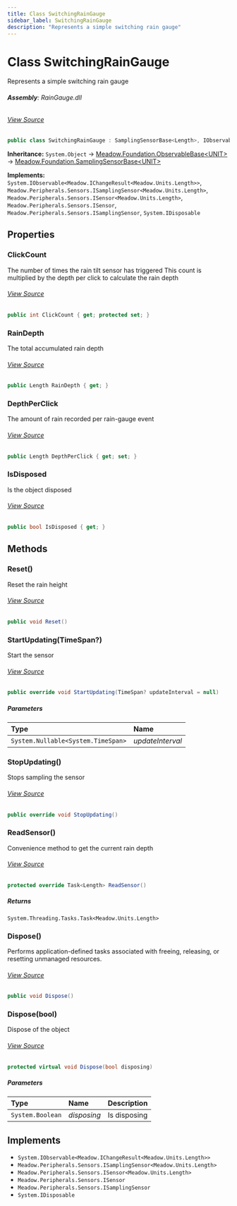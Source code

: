 ```yaml
---
title: Class SwitchingRainGauge
sidebar_label: SwitchingRainGauge
description: "Represents a simple switching rain gauge"
---
```

# Class SwitchingRainGauge
Represents a simple switching rain gauge

###### **Assembly**: RainGauge.dll
###### [View Source](https://github.com/WildernessLabs/Meadow.Foundation.git/blob/develop/Source/Meadow.Foundation.Peripherals/Sensors.Weather.SwitchingRainGauge/Driver/SwitchingRainGauge.cs#L11)
```csharp title="Declaration"
public class SwitchingRainGauge : SamplingSensorBase<Length>, IObservable<IChangeResult<Length>>, ISamplingSensor<Length>, ISensor<Length>, ISensor, ISamplingSensor, IDisposable
```
**Inheritance:** `System.Object` -> [Meadow.Foundation.ObservableBase&lt;UNIT&gt;](../Meadow.Foundation/ObservableBase`UNIT`) -> [Meadow.Foundation.SamplingSensorBase&lt;UNIT&gt;](../Meadow.Foundation/SamplingSensorBase`UNIT`)

**Implements:**  
`System.IObservable<Meadow.IChangeResult<Meadow.Units.Length>>`, `Meadow.Peripherals.Sensors.ISamplingSensor<Meadow.Units.Length>`, `Meadow.Peripherals.Sensors.ISensor<Meadow.Units.Length>`, `Meadow.Peripherals.Sensors.ISensor`, `Meadow.Peripherals.Sensors.ISamplingSensor`, `System.IDisposable`

## Properties
### ClickCount
The number of times the rain tilt sensor has triggered
This count is multiplied by the depth per click to
calculate the rain depth
###### [View Source](https://github.com/WildernessLabs/Meadow.Foundation.git/blob/develop/Source/Meadow.Foundation.Peripherals/Sensors.Weather.SwitchingRainGauge/Driver/SwitchingRainGauge.cs#L21)
```csharp title="Declaration"
public int ClickCount { get; protected set; }
```
### RainDepth
The total accumulated rain depth
###### [View Source](https://github.com/WildernessLabs/Meadow.Foundation.git/blob/develop/Source/Meadow.Foundation.Peripherals/Sensors.Weather.SwitchingRainGauge/Driver/SwitchingRainGauge.cs#L26)
```csharp title="Declaration"
public Length RainDepth { get; }
```
### DepthPerClick
The amount of rain recorded per rain-gauge event
###### [View Source](https://github.com/WildernessLabs/Meadow.Foundation.git/blob/develop/Source/Meadow.Foundation.Peripherals/Sensors.Weather.SwitchingRainGauge/Driver/SwitchingRainGauge.cs#L31)
```csharp title="Declaration"
public Length DepthPerClick { get; set; }
```
### IsDisposed
Is the object disposed
###### [View Source](https://github.com/WildernessLabs/Meadow.Foundation.git/blob/develop/Source/Meadow.Foundation.Peripherals/Sensors.Weather.SwitchingRainGauge/Driver/SwitchingRainGauge.cs#L36)
```csharp title="Declaration"
public bool IsDisposed { get; }
```
## Methods
### Reset()
Reset the rain height
###### [View Source](https://github.com/WildernessLabs/Meadow.Foundation.git/blob/develop/Source/Meadow.Foundation.Peripherals/Sensors.Weather.SwitchingRainGauge/Driver/SwitchingRainGauge.cs#L78)
```csharp title="Declaration"
public void Reset()
```
### StartUpdating(TimeSpan?)
Start the sensor
###### [View Source](https://github.com/WildernessLabs/Meadow.Foundation.git/blob/develop/Source/Meadow.Foundation.Peripherals/Sensors.Weather.SwitchingRainGauge/Driver/SwitchingRainGauge.cs#L103)
```csharp title="Declaration"
public override void StartUpdating(TimeSpan? updateInterval = null)
```

##### Parameters

| Type | Name |
|:--- |:--- |
| `System.Nullable<System.TimeSpan>` | *updateInterval* |

### StopUpdating()
Stops sampling the sensor
###### [View Source](https://github.com/WildernessLabs/Meadow.Foundation.git/blob/develop/Source/Meadow.Foundation.Peripherals/Sensors.Weather.SwitchingRainGauge/Driver/SwitchingRainGauge.cs#L117)
```csharp title="Declaration"
public override void StopUpdating()
```
### ReadSensor()
Convenience method to get the current rain depth
###### [View Source](https://github.com/WildernessLabs/Meadow.Foundation.git/blob/develop/Source/Meadow.Foundation.Peripherals/Sensors.Weather.SwitchingRainGauge/Driver/SwitchingRainGauge.cs#L131)
```csharp title="Declaration"
protected override Task<Length> ReadSensor()
```

##### Returns

`System.Threading.Tasks.Task<Meadow.Units.Length>`
### Dispose()
Performs application-defined tasks associated with freeing, releasing, or resetting unmanaged resources.
###### [View Source](https://github.com/WildernessLabs/Meadow.Foundation.git/blob/develop/Source/Meadow.Foundation.Peripherals/Sensors.Weather.SwitchingRainGauge/Driver/SwitchingRainGauge.cs#L141)
```csharp title="Declaration"
public void Dispose()
```
### Dispose(bool)
Dispose of the object
###### [View Source](https://github.com/WildernessLabs/Meadow.Foundation.git/blob/develop/Source/Meadow.Foundation.Peripherals/Sensors.Weather.SwitchingRainGauge/Driver/SwitchingRainGauge.cs#L151)
```csharp title="Declaration"
protected virtual void Dispose(bool disposing)
```

##### Parameters

| Type | Name | Description |
|:--- |:--- |:--- |
| `System.Boolean` | *disposing* | Is disposing |


## Implements

* `System.IObservable<Meadow.IChangeResult<Meadow.Units.Length>>`
* `Meadow.Peripherals.Sensors.ISamplingSensor<Meadow.Units.Length>`
* `Meadow.Peripherals.Sensors.ISensor<Meadow.Units.Length>`
* `Meadow.Peripherals.Sensors.ISensor`
* `Meadow.Peripherals.Sensors.ISamplingSensor`
* `System.IDisposable`
